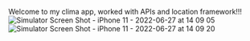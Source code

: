 Welcome to my clima app, worked with APIs and location framework!!!
![Simulator Screen Shot - iPhone 11 - 2022-06-27 at 14 09 05](https://user-images.githubusercontent.com/94837002/175942889-6fb3937c-43cc-474f-82c2-4dd9762d2aaf.png)
![Simulator Screen Shot - iPhone 11 - 2022-06-27 at 14 09 20](https://user-images.githubusercontent.com/94837002/175942901-85a65c73-92a5-4d0a-af07-ea66549f0a48.png)
